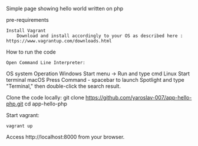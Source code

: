 Simple page showing hello world written on php

pre-requirements

    Install Vagrant
        Download and install accordingly to your OS as described here : https://www.vagrantup.com/downloads.html

How to run the code

    Open Command Line Interpreter:

OS system 	Operation
Windows 	Start menu -> Run and type cmd
Linux 	Start terminal
macOS 	Press Command - spacebar to launch Spotlight and type "Terminal," then double-click the search result.

Clone the code locally:
    git clone https://github.com/yaroslav-007/app-hello-php.git
    cd app-hello-php

Start vagrant:

    vagrant up

Access http://localhost:8000 from your browser.
